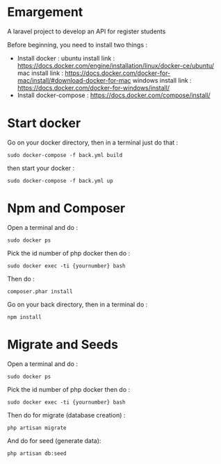 # Emargement
A laravel project to develop an API for register students

Before beginning, you need to install two things :
  - Install docker : 
            ubuntu install link : https://docs.docker.com/engine/installation/linux/docker-ce/ubuntu/
            mac install link : https://docs.docker.com/docker-for-mac/install/#download-docker-for-mac
            windows install link : https://docs.docker.com/docker-for-windows/install/
  - Install docker-compose : https://docs.docker.com/compose/install/

# Start docker

Go on your docker directory, then in a terminal just do that : 
```
sudo docker-compose -f back.yml build
```
then start your docker : 
```
sudo docker-compose -f back.yml up
```

# Npm and Composer

Open a terminal and do : 
```
sudo docker ps
```
Pick the id number of php docker then do :
```
sudo docker exec -ti {yournumber} bash
```
Then do :
```
composer.phar install
```

Go on your back directory, then in a terminal do : 
```
npm install
``` 

# Migrate and Seeds

Open a terminal and do : 
```
sudo docker ps
```
Pick the id number of php docker then do :
```
sudo docker exec -ti {yournumber} bash
```
Then do for migrate (database creation) :
```
php artisan migrate
```
And do for seed (generate data):
```
php artisan db:seed
```


